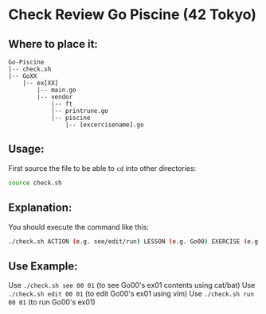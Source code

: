 # Check Review Go Piscine (42 Tokyo)

## Where to place it:
```
Go-Piscine
|-- check.sh
|-- GoXX
    |-- ex[XX]
        |-- main.go
        |-- vendor
            |-- ft
            |-- printrune.go
            |-- piscine
                |-- [excercisename].go
```

## Usage:
First source the file to be able to `cd` into other directories:
```sh
source check.sh

```

## Explanation:
You should execute the command like this:
```sh
./check.sh ACTION (e.g. see/edit/run) LESSON (e.g. Go00) EXERCISE (e.g. ex00)

```

## Use Example:
Use `./check.sh see 00 01` (to see Go00's ex01 contents using cat/bat)
Use `./check.sh edit 00 01` (to edit Go00's ex01 using vim)
Use `./check.sh run 00 01` (to run Go00's ex01)
